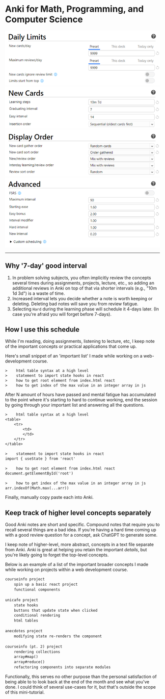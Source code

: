# Anki for Math, Programming, and Computer Science

![Daily Limits](./daily_limits.png)
![New Cards](./new_cards.png)
![Display Order](./display_order.png)
![Advanced](./advanced.png)

---

## Why '7-day' good interval

1.	In problem solving subjects, you often implicitly review the concepts several times during assignments, projects, lecture, etc., so adding an additional reviews in Anki on top of that via shorter intervals (e.g., "10m 1d 3d") is a waste of time.
2.	Increased interval lets you decide whether a note is worth keeping or deleting. Deleting bad notes will save you from review fatigue.
3.	Selecting `Hard` during the learning phase will schedule it 4-days later. (In case you're afraid you will forget before 7-days). 

## How I use this schedule

While I'm reading, doing assignments, listening to lecture, etc, I keep note of the important concepts or practical applications that come up. 

Here's small snippet of an 'important list' I made while working on a web-development course. 

```
>    html table syntax at a high level
>    statement to import state hooks in react
>    how to get root element from index.html react
>    how to get index of the max value in an integer array in js
```

After N amount of hours have passed and mental fatigue has accumulated to the point where it's starting to hard to continue working, end the session by going through your important list and answering all the questions.

```
>    html table syntax at a high level
<table>
    <tr>
        <td>
        </td>
    </tr>
</table>

>    statement to import state hooks in react
import { useState } from 'react'

>    how to get root element from index.html react
document.getElementById('root')

>    how to get index of the max value in an integer array in js
arr.indexOf(Math.max(...arr))
```

Finally, manually copy paste each into Anki.

## Keep track of higher level concepts separately

Good Anki notes are short and specific. Compound notes that require you to recall several things are a bad idea. If you're having a hard time coming up with a good review question for a concept, ask ChatGPT to generate some.

I keep note of higher-level, more abstract, concepts in a text file separate from Anki. Anki is great at helping you retain the important *details*, but you're likely going to forget the top-level concepts. 

Below is an example of a list of the important broader concepts I made while working on projects within a web development course.  

```md
courseinfo project
	spin up a basic react project
	functional components

unicafe project
	state hooks
	buttons that update state when clicked
	conditional rendering
	html tables

anecdotes project
	modifying state re-renders the component

courseinfo (pt. 2) project
	rendering collections
	array#map()
	array#reduce()
	refactoring components into separate modules
```

Functionally, this serves no other purpose than the personal satisfaction of being able to to look back at the end of the month and see what you've done. I could think of several use-cases for it, but that's outside the scope of this mini-tutorial.

